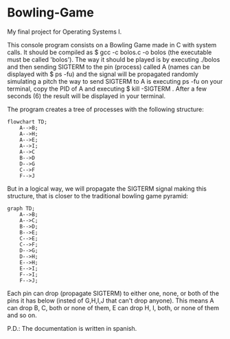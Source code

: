 # Bowling-Game
My final project for Operating Systems I.

This console program consists on a Bowling Game made in C with system calls. It should be compiled as $ gcc -c bolos.c -o bolos (the executable must be called 'bolos'). The way it should be played is by executing ./bolos and then sending SIGTERM to the pin (process) called A (names can be displayed with $ ps -fu) and the signal will be propagated randomly simulating a pitch the way to send SIGTERM to A is executing ps -fu on your terminal, copy the PID of A and executing $ kill -SIGTERM <PID OF A>. After a few seconds (6) the result will be displayed in your terminal. 

The program creates a tree of processes with the following structure:
```mermaid
flowchart TD;
    A-->B;
    A-->H;
    A-->E;
    A-->I;
    A-->C
    B-->D
    D-->G
    C-->F
    F-->J
```

But in a logical way, we will propagate the SIGTERM signal making this structure, that is closer to the traditional bowling game pyramid:
```mermaid
graph TD;
    A-->B;
    A-->C;
    B-->D;
    B-->E;
    C-->E;
    C-->F;
    D-->G;
    D-->H;
    E-->H;
    E-->I;
    F-->I;
    F-->J;
```   

Each pin can drop (propagate SIGTERM) to either one, none, or both of the pins it has below (insted of G,H,I,J that can't drop anyone). This means A can drop  B, C, both or none of them, E can drop H, I, both, or none of them and so on.

P.D.: The documentation is written in spanish.
